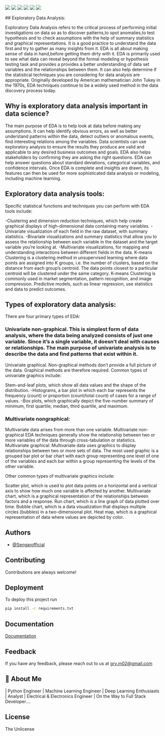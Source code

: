 <p align="left"> <a href="https://www.python.org/" target="blank"><img src="https://img.shields.io/badge/Powered%20by-Python-yellow" /></a> <a href="https://numpy.org/" target="blank"><img src="https://img.shields.io/badge/-Numpy-red" /></a> <a href="https://pandas.pydata.org/" target="blank"><img src="https://img.shields.io/badge/-Pandas-lightgrey" /></a> <a href="https://scikit-learn.org/stable/" target="blank"><img src="https://img.shields.io/badge/-Scikit--Learn-blue" /></a> <a href="https://matplotlib.org/" target="blank"><img src="https://img.shields.io/badge/-Matplotlib-green" /></a> <a href="https://seaborn.pydata.org/" target="blank"><img src="https://img.shields.io/badge/-Seaborn-brightgreen" /></a> </p>
## Exploratory Data Analysis:

Exploratory Data Analysis refers to the critical process of performing initial investigations on data so as to discover patterns,to spot anomalies,to test hypothesis and to check assumptions with the help of summary statistics and graphical representations.
It is a good practice to understand the data first and try to gather as many insights from it. EDA is all about making sense of data in hand,before getting them dirty with it. EDA is primarily used to see what data can reveal beyond the formal modeling or hypothesis testing task and provides a provides a better understanding of data set variables and the relationships between them. It can also help determine if the statistical techniques you are considering for data analysis are appropriate. Originally developed by American mathematician John Tukey in the 1970s, EDA techniques continue to be a widely used method in the data discovery process today.

## Why is exploratory data analysis important in data science?

The main purpose of EDA is to help look at data before making any assumptions. It can help identify obvious errors, as well as better understand patterns within the data, detect outliers or anomalous events, find interesting relations among the variables. Data scientists can use exploratory analysis to ensure the results they produce are valid and applicable to any desired business outcomes and goals. EDA also helps stakeholders by confirming they are asking the right questions. EDA can help answer questions about standard deviations, categorical variables, and confidence intervals. Once EDA is complete and insights are drawn, its features can then be used for more sophisticated data analysis or modeling, including machine learning.

## Exploratory data analysis tools:

Specific statistical functions and techniques you can perform with EDA tools include:

-Clustering and dimension reduction techniques, which help create graphical displays of high-dimensional data containing many variables.
-Univariate visualization of each field in the raw dataset, with summary statistics.
-Bivariate visualizations and summary statistics that allow you to assess the relationship between each variable in the dataset and the target variable you’re looking at.
-Multivariate visualizations, for mapping and understanding interactions between different fields in the data.
K-means Clustering is a clustering method in unsupervised learning where data points are assigned into K groups, i.e. the number of clusters, based on the distance from each group’s centroid. The data points closest to a particular centroid will be clustered under the same category. K-means Clustering is commonly used in market segmentation, pattern recognition, and image compression.
Predictive models, such as linear regression, use statistics and data to predict outcomes.

## Types of exploratory data analysis:

There are four primary types of EDA:

### Univariate non-graphical. This is simplest form of data analysis, where the data being analyzed consists of just one variable. Since it’s a single variable, it doesn’t deal with causes or relationships. The main purpose of univariate analysis is to describe the data and find patterns that exist within it.
Univariate graphical. Non-graphical methods don’t provide a full picture of the data. Graphical methods are therefore required. Common types of univariate graphics include:

Stem-and-leaf plots, which show all data values and the shape of the distribution.
-Histograms, a bar plot in which each bar represents the frequency (count) or proportion (count/total count) of cases for a range of values.
-Box plots, which graphically depict the five-number summary of minimum, first quartile, median, third quartile, and maximum.

### Multivariate nongraphical: 
Multivariate data arises from more than one variable. Multivariate non-graphical EDA techniques generally show the relationship between two or more variables of the data through cross-tabulation or statistics.
Multivariate graphical: Multivariate data uses graphics to display relationships between two or more sets of data. The most used graphic is a grouped bar plot or bar chart with each group representing one level of one of the variables and each bar within a group representing the levels of the other variable.

Other common types of multivariate graphics include:

Scatter plot, which is used to plot data points on a horizontal and a vertical axis to show how much one variable is affected by another.
Multivariate chart, which is a graphical representation of the relationships between factors and a response.
Run chart, which is a line graph of data plotted over time.
Bubble chart, which is a data visualization that displays multiple circles (bubbles) in a two-dimensional plot.
Heat map, which is a graphical representation of data where values are depicted by color.

## Authors

- [@Sengarofficial](https://www.github.com/Sengarofficial)


## Contributing

Contributions are always welcome!


## Deployment

To deploy this project run

```bash
pip install -r requirements.txt
```


## Documentation

[Documentation](https://linktodocumentation)


## Feedback

If you have any feedback, please reach out to us at grv.m02@gmail.com


## 🚀 About Me
| Python Engineer | Machine Learning Engineer | Deep Learning Enthusiasts | Analyst | Electrical & Electronics Engineer | On the Way to Full Stack Developer....



## License 

The Unlicense 




